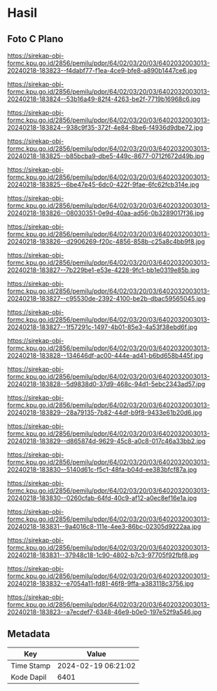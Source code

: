 # Hasil

## Foto C Plano

https://sirekap-obj-formc.kpu.go.id/2856/pemilu/pdpr/64/02/03/20/03/6402032003013-20240218-183823--f4dabf77-f1ea-4ce9-bfe8-a890b1447ce6.jpg

https://sirekap-obj-formc.kpu.go.id/2856/pemilu/pdpr/64/02/03/20/03/6402032003013-20240218-183824--53b16a49-82f4-4263-be2f-7719b16968c6.jpg

https://sirekap-obj-formc.kpu.go.id/2856/pemilu/pdpr/64/02/03/20/03/6402032003013-20240218-183824--938c9f35-372f-4e84-8be6-f4936d9dbe72.jpg

https://sirekap-obj-formc.kpu.go.id/2856/pemilu/pdpr/64/02/03/20/03/6402032003013-20240218-183825--b85bcba9-dbe5-449c-8677-0712f672d49b.jpg

https://sirekap-obj-formc.kpu.go.id/2856/pemilu/pdpr/64/02/03/20/03/6402032003013-20240218-183825--6be47e45-6dc0-422f-9fae-6fc62fcb314e.jpg

https://sirekap-obj-formc.kpu.go.id/2856/pemilu/pdpr/64/02/03/20/03/6402032003013-20240218-183826--08030351-0e9d-40aa-ad56-0b3289017f36.jpg

https://sirekap-obj-formc.kpu.go.id/2856/pemilu/pdpr/64/02/03/20/03/6402032003013-20240218-183826--d2906269-f20c-4856-858b-c25a8c4bb9f8.jpg

https://sirekap-obj-formc.kpu.go.id/2856/pemilu/pdpr/64/02/03/20/03/6402032003013-20240218-183827--7b229be1-e53e-4228-9fc1-bb1e0319e85b.jpg

https://sirekap-obj-formc.kpu.go.id/2856/pemilu/pdpr/64/02/03/20/03/6402032003013-20240218-183827--c95530de-2392-4100-be2b-dbac59565045.jpg

https://sirekap-obj-formc.kpu.go.id/2856/pemilu/pdpr/64/02/03/20/03/6402032003013-20240218-183827--1f57291c-1497-4b01-85e3-4a53f38ebd6f.jpg

https://sirekap-obj-formc.kpu.go.id/2856/pemilu/pdpr/64/02/03/20/03/6402032003013-20240218-183828--134646df-ac00-444e-ad41-b6bd658b445f.jpg

https://sirekap-obj-formc.kpu.go.id/2856/pemilu/pdpr/64/02/03/20/03/6402032003013-20240218-183828--5d9838d0-37d9-468c-94d1-5ebc2343ad57.jpg

https://sirekap-obj-formc.kpu.go.id/2856/pemilu/pdpr/64/02/03/20/03/6402032003013-20240218-183829--28a79135-7b82-44df-b9f8-9433e61b20d6.jpg

https://sirekap-obj-formc.kpu.go.id/2856/pemilu/pdpr/64/02/03/20/03/6402032003013-20240218-183829--d865874d-9629-45c8-a0c8-017c46a33bb2.jpg

https://sirekap-obj-formc.kpu.go.id/2856/pemilu/pdpr/64/02/03/20/03/6402032003013-20240218-183830--5140d61c-f5c1-48fa-b04d-ee383bfcf87a.jpg

https://sirekap-obj-formc.kpu.go.id/2856/pemilu/pdpr/64/02/03/20/03/6402032003013-20240218-183830--0260cfab-64fd-40c9-af12-a0ec8ef16e1a.jpg

https://sirekap-obj-formc.kpu.go.id/2856/pemilu/pdpr/64/02/03/20/03/6402032003013-20240218-183831--9a4016c8-111e-4ee3-86bc-02305d9222aa.jpg

https://sirekap-obj-formc.kpu.go.id/2856/pemilu/pdpr/64/02/03/20/03/6402032003013-20240218-183831--37948c18-1c90-4802-b7c3-97705f92fbf8.jpg

https://sirekap-obj-formc.kpu.go.id/2856/pemilu/pdpr/64/02/03/20/03/6402032003013-20240218-183832--e7054a11-fd81-46f8-9ffa-a383118c3756.jpg

https://sirekap-obj-formc.kpu.go.id/2856/pemilu/pdpr/64/02/03/20/03/6402032003013-20240218-183823--a7ecdef7-6348-46e9-b0e0-197e52f9a546.jpg


## Metadata

| Key        | Value               |
| ---------- | ------------------- |
| Time Stamp | 2024-02-19 06:21:02 |
| Kode Dapil | 6401                |



